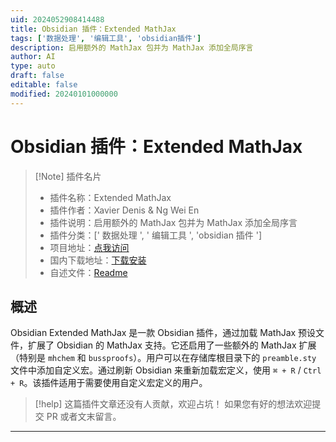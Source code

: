 ```yaml
---
uid: 2024052908414488
title: Obsidian 插件：Extended MathJax
tags: ['数据处理', '编辑工具', 'obsidian插件']
description: 启用额外的 MathJax 包并为 MathJax 添加全局序言
author: AI
type: auto
draft: false
editable: false
modified: 20240101000000
---
```


# Obsidian 插件：Extended MathJax

> [!Note] 插件名片
> - 插件名称：Extended MathJax
> - 插件作者：Xavier Denis & Ng Wei En
> - 插件说明：启用额外的 MathJax 包并为 MathJax 添加全局序言
> - 插件分类：[' 数据处理 ', ' 编辑工具 ', 'obsidian 插件 ']
> - 项目地址：[点我访问](https://github.com/wei2912/obsidian-latex)
> - 国内下载地址：[下载安装](https://pkmer.cn/products/plugin/pluginMarket/?obsidian-latex)
> - 自述文件：[Readme](https://ghproxy.net/https://raw.githubusercontent.com/wei2912/obsidian-latex/master/README.md)

## 概述

Obsidian Extended MathJax 是一款 Obsidian 插件，通过加载 MathJax 预设文件，扩展了 Obsidian 的 MathJax 支持。它还启用了一些额外的 MathJax 扩展（特别是 `mhchem` 和 `bussproofs`）。用户可以在存储库根目录下的 `preamble.sty` 文件中添加自定义宏。通过刷新 Obsidian 来重新加载宏定义，使用 `⌘ + R` / `Ctrl + R`。该插件适用于需要使用自定义宏定义的用户。

> [!help]
> 这篇插件文章还没有人贡献，欢迎占坑！
> 如果您有好的想法欢迎提交 PR 或者文末留言。

---



